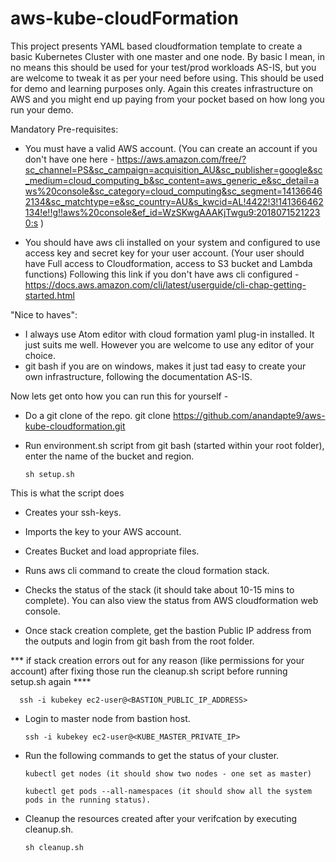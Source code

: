 # aws-kube-cloudFormation

This project presents YAML based cloudformation template to create a basic Kubernetes Cluster with one master and one node. By basic I mean, in no means this should be used for your test/prod workloads AS-IS, but you are welcome to tweak it as per your need before using. This should be used for demo and learning purposes only. Again this creates infrastructure on AWS and you might end up paying from your pocket based on how long you run your demo.

Mandatory Pre-requisites:
- You must have a valid AWS account. (You can create an account if you don't have one here - https://aws.amazon.com/free/?sc_channel=PS&sc_campaign=acquisition_AU&sc_publisher=google&sc_medium=cloud_computing_b&sc_content=aws_generic_e&sc_detail=aws%20console&sc_category=cloud_computing&sc_segment=141366462134&sc_matchtype=e&sc_country=AU&s_kwcid=AL!4422!3!141366462134!e!!g!!aws%20console&ef_id=WzSKwgAAAKjTwgu9:20180715212230:s )

- You should have aws cli installed on your system and configured to use access key and secret key for your user account. (Your user should have Full access to Cloudformation, access to S3 bucket and Lambda functions) Following this link if you don't have aws cli configured - https://docs.aws.amazon.com/cli/latest/userguide/cli-chap-getting-started.html

"Nice to haves":
- I always use Atom editor with cloud formation yaml plug-in installed. It just suits me well. However you are welcome to use any editor of your choice.
- git bash if you are on windows, makes it just tad easy to create your own infrastructure, following the documentation AS-IS.

Now lets get onto how you can run this for yourself -

- Do a git clone of the repo. git clone https://github.com/anandapte9/aws-kube-cloudformation.git
- Run environment.sh script from git bash (started within your root folder), enter the name of the bucket and region.

      sh setup.sh

This is what the script does

- Creates your ssh-keys.

- Imports the key to your AWS account.

- Creates Bucket and load appropriate files.

- Runs aws cli command to create the cloud formation stack.

- Checks the status of the stack (it should take about 10-15 mins to complete). You can also view the status from AWS cloudformation web console.

- Once stack creation complete, get the bastion Public IP address from the outputs and login from git bash from the root folder.

*** if stack creation errors out for any reason (like permissions for your account) after fixing those run the cleanup.sh script before running setup.sh again ****

      ssh -i kubekey ec2-user@<BASTION_PUBLIC_IP_ADDRESS>

- Login to master node from bastion host.

      ssh -i kubekey ec2-user@<KUBE_MASTER_PRIVATE_IP>

- Run the following commands to get the status of your cluster.

      kubectl get nodes (it should show two nodes - one set as master)

      kubectl get pods --all-namespaces (it should show all the system pods in the running status).

- Cleanup the resources created after your verifcation by executing cleanup.sh.

      sh cleanup.sh
